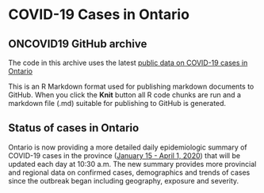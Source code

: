 COVID-19 Cases in Ontario
================

## ONCOVID19 GitHub archive

The code in this archive uses the latest [public data on COVID-19 cases
in
Ontario](https://www.ontario.ca/page/2019-novel-coronavirus#section-0)

This is an R Markdown format used for publishing markdown documents to
GitHub. When you click the **Knit** button all R code chunks are run and
a markdown file (.md) suitable for publishing to GitHub is generated.

## Status of cases in Ontario

Ontario is now providing a more detailed daily epidemiologic summary of
COVID-19 cases in the province ([January 15 -
April 1, 2020](https://files.ontario.ca/moh-covid-19-report-en-2020-04-01.pdf))
that will be updated each day at 10:30 a.m. The new summary provides
more provincial and regional data on confirmed cases, demographics and
trends of cases since the outbreak began including geography, exposure
and severity.
